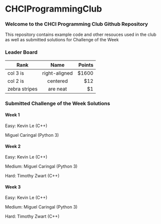 # CHCIProgrammingClub

### Welcome to the CHCI Programming Club Github Repository
This repository contains example code and other resouces used in the club as well as submitted solutions for Challenge of the Week

### Leader Board

| Rank          | Name          | Points
| ------------- |:-------------:| -----:
| col 3 is      | right-aligned | $1600 
| col 2 is      | centered      |   $12 
| zebra stripes | are neat      |    $1 


### Submitted Challenge of the Week Solutions

#### Week 1
Easy:
Kevin Le (C++)

Miguel Caringal (Python 3)

#### Week 2
Easy:
Kevin Le (C++)

Medium:
Miguel Caringal (Python 3)

Hard: 
Timothy Zwart (C++)

#### Week 3
Easy:
Kevin Le (C++)

Medium:
Miguel Caringal (Python 3)

Hard: 
Timothy Zwart (C++)
